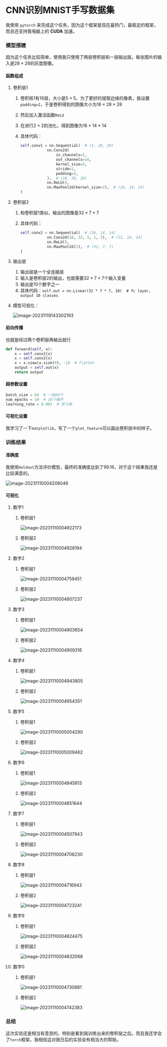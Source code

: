 # CNN识别MNIST手写数据集

我使用 `pytorch` 来完成这个任务，因为这个框架是现在最热门，最稳定的框架，而且还支持我电脑上的 **CUDA** 加速。

### 模型搭建

因为这个任务比较简单，使用我只使用了两层卷积层和一层输出层。每张图片的输入是$28\times28$的灰度图像。

#### 函数组成

1. 卷积层1

    1. 卷积核1有16层，大小是$5\times 5$，为了更好的提取边缘的像素，我设置 `padding=2`，于是卷积得到的图像大小为$16\times28\times28$

    2. 然后加入激活函数`ReLU`

    3. 在进行$2\times2$的池化，得到图像为$16\times14\times14$

    4. 具体代码：

        ```python
        self.conv1 = nn.Sequential(  # (1, 28, 28)
                    nn.Conv2d(
                        in_channels=1,
                        out_channels=16, 
                        kernel_size=5, 
                        stride=1, 
                        padding=2,
                    ),  # (16, 28, 28)
                    nn.ReLU(), 
                    nn.MaxPool2d(kernel_size=2),  # (16, 14, 14)
        )
        ```

        

2. 卷积层2

    1. 和卷积层1类似，输出的图像是$32\times7\times7$

    2. 具体代码：

        ```python
        self.conv2 = nn.Sequential(  # (16, 14, 14)
                    nn.Conv2d(16, 32, 5, 1, 2),  # (32, 14, 14)
                    nn.ReLU(),
                    nn.MaxPool2d(2),  # (32, 7, 7)
        )
        ```

        

3. 输出层

    1. 输出层是一个全连接层
    2. 输入是卷积层2的输出，也就需要$32\times7\times7$个输入变量
    3. 输出是10个数字之一
    4. 具体代码：`self.out = nn.Linear(32 * 7 * 7, 10)  # fc layer, output 10 classes`

4. 模型可视化：

    ![image-20231119143302193](CNN/image-20231119143302193.png)

#### **前向传播**

也就是经过两个卷积层再输出就行

```python
def forward(self, x):
    x = self.conv1(x)
    x = self.conv2(x)
    x = x.view(x.size(0), -1)  # flatten
    output = self.out(x)
    return output
```

#### **超参数设置**

```python
batch_size = 64  # 一批64个
num_epochs = 10  # 10个循环
learning_rate = 0.001  # 学习率
```

#### 可视化设置

我学习了一下`matplotlib`，写了一个`plot_feature`可以画出卷积层中的样子。

### 训练结果

#### 准确度

我使用`Holdout`方法评价模型，最终的准确度达到了$99.16%$，对于这个结果我还是比较满意的。

![image-20231110004208046](CNN/image-20231110004208046.png)

#### 可视化

1. 数字1

    1. 卷积层1

        ![image-20231110004922173](CNN/image-20231110004922173.png)

    2. 卷积层2

        ![image-20231110004928194](CNN/image-20231110004928194.png)

2. 数字2

    1. 卷积层1

        ![image-20231110004759451](CNN/image-20231110004759451.png)

    2. 卷积层2

        ![image-20231110004807237](CNN/image-20231110004807237.png)

3. 数字3

    1. 卷积层1

        ![image-20231110004903654](CNN/image-20231110004903654.png)

    2. 卷积层2

        ![image-20231110004909316](CNN/image-20231110004909316.png)

4. 数字4

    1. 卷积层1

        ![image-20231110004943805](CNN/image-20231110004943805.png)

    2. 卷积层2

        ![image-20231110004954351](CNN/image-20231110004954351.png)

5. 数字5

    1. 卷积层1

        ![image-20231110005004290](CNN/image-20231110005004290.png)

    2. 卷积层2

        ![image-20231110005009462](CNN/image-20231110005009462.png)

6. 数字6

    1. 卷积层1

        ![image-20231110004845813](CNN/image-20231110004845813.png)

    2. 卷积层2

        ![image-20231110004851644](CNN/image-20231110004851644.png)

7. 数字7

    1. 卷积层1

        ![image-20231110004507943](CNN/image-20231110004507943.png)

    2. 卷积层2

        ![image-20231110004706230](CNN/image-20231110004706230.png)

8. 数字8

    1. 卷积层1

        ![image-20231110004716943](CNN/image-20231110004716943.png)

    2. 卷积层2

        ![image-20231110004723241](CNN/image-20231110004723241.png)

9. 数字9

    1. 卷积层1

        ![image-20231110004824475](CNN/image-20231110004824475.png)

    2. 卷积层2

        ![image-20231110004832068](CNN/image-20231110004832068.png)

10. 数字0

    1. 卷积层1

        ![image-20231110004730881](CNN/image-20231110004730881.png)

    2. 卷积层2

        ![image-20231110004742383](CNN/image-20231110004742383.png)

### 总结

这次实验还是相当有意思的，特别是看到我训练出来的卷积层之后。而且我还学会了`torch`框架，我相信这对我日后的实验会有相当大的帮助。
